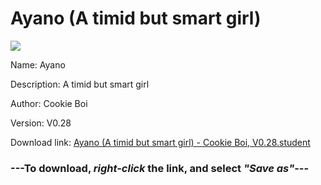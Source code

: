 # Ayano (A timid but smart girl)

<img src = "https://raw.githubusercontent.com/Arbiter1223/Koukou-Gurashi-Custom-Students/master/Students/Files/Ayano%20(A%20timid%20but%20smart%20girl).png">

Name: Ayano

Description: A timid but smart girl

Author: Cookie Boi

Version: V0.28

Download link: <a href="https://raw.githubusercontent.com/Arbiter1223/Koukou-Gurashi-Custom-Students/master/Students/Files/Ayano%20(A%20timid%20but%20smart%20girl)%20-%20Cookie%20Boi%2C%20V0.28.student">Ayano (A timid but smart girl) - Cookie Boi, V0.28.student</a>

### ---**To download, _right-click_ the link, and select _"Save as"_**---
